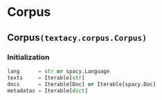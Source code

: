 # Corpus

## **Corpus**`(textacy.corpus.Corpus)`

### Initialization

```python
lang      = str or spacy.Language
texts     = Iterable[str]
docs      = Iterable[Doc] or Iterable[spacy.Doc]
metadatas = Iterable[dict]
```

